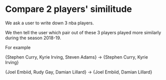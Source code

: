 # Compare 2 players' similitude

We ask a user to write down 3 nba players.

We then tell the user which pair out of these 3 players played more similarly during the season 2018-19.

For example

{Stephen Curry, Kyrie Irving, Steven Adams}     ->    {Stephen Curry, Kyrie Irving}

{Joel Embiid, Rudy Gay, Damian Lillard}         ->    {Joel Embiid, Damian Lillard}
